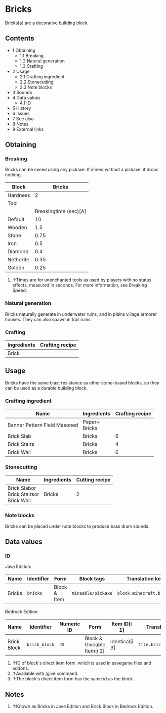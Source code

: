 # Bricks
Bricks[a] are a decorative building block.

## Contents
- 1 Obtaining
	- 1.1 Breaking
	- 1.2 Natural generation
	- 1.3 Crafting
- 2 Usage
	- 2.1 Crafting ingredient
	- 2.2 Stonecutting
	- 2.3 Note blocks
- 3 Sounds
- 4 Data values
	- 4.1 ID
- 5 History
- 6 Issues
- 7 See also
- 8 Notes
- 9 External links

## Obtaining
### Breaking
Bricks can be mined using any pickaxe. If mined without a pickaxe, it drops nothing.

| Block     | Bricks                |
|-----------|-----------------------|
| Hardness  | 2                     |
| Tool      |                       |
|           | Breakingtime (sec)[A] |
| Default   | 10                    |
| Wooden    | 1.5                   |
| Stone     | 0.75                  |
| Iron      | 0.5                   |
| Diamond   | 0.4                   |
| Netherite | 0.35                  |
| Golden    | 0.25                  |

1. ↑Times are for unenchanted tools as used by players with no status effects, measured in seconds. For more information, see Breaking Speed.

### Natural generation
Bricks naturally generate in underwater ruins, and in plains village armorer houses. They can also spawn in trail ruins.

### Crafting
| Ingredients | Crafting recipe |
|-------------|-----------------|
| Brick       |                 |

## Usage
Bricks have the same blast resistance as other stone-based blocks, so they can be used as a durable building block.

### Crafting ingredient
| Name                         | Ingredients       | Crafting recipe |
|------------------------------|-------------------|-----------------|
| Banner Pattern Field Masoned | Paper+<br/>Bricks |                 |
| Brick Slab                   | Bricks            | 6               |
| Brick Stairs                 | Bricks            | 4               |
| Brick Wall                   | Bricks            | 6               |

### Stonecutting
| Name                                           | Ingredients | Cutting recipe |
|------------------------------------------------|-------------|----------------|
| Brick Slabor<br/>Brick Stairsor<br/>Brick Wall | Bricks      | 2              |

### Note blocks
Bricks can be placed under note blocks to produce bass drum sounds.

## Data values
### ID
Java Edition:

| Name   | Identifier | Form         | Block tags         | Translation key          |
|--------|------------|--------------|--------------------|--------------------------|
| Bricks | `bricks`   | Block & Item | `mineable/pickaxe` | `block.minecraft.bricks` |

Bedrock Edition:

| Name        | Identifier    | Numeric ID | Form                       | Item ID[i 1]   | Translation key         |
|-------------|---------------|------------|----------------------------|----------------|-------------------------|
| Brick Block | `brick_block` | `45`       | Block & Giveable Item[i 2] | Identical[i 3] | `tile.brick_block.name` |

1. ↑ID of block's direct item form, which is used in savegame files and addons.
2. ↑Available with /give command.
3. ↑The block's direct item form has the same id as the block.

## Notes
1. ↑Known as Bricks in Java Edition and Brick Block in Bedrock Edition.



